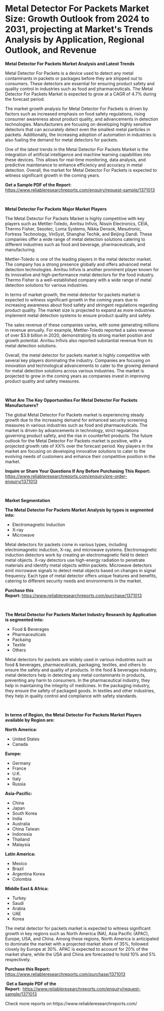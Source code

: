 <p><h1>Metal Detector For Packets Market Size: Growth Outlook from 2024 to 2031, projecting at Market's Trends Analysis by Application, Regional Outlook, and Revenue</h1></p><p><strong>Metal Detector For Packets Market Analysis and Latest Trends</strong></p>
<p><p>Metal Detector For Packets is a device used to detect any metal contaminants in packets or packages before they are shipped out to consumers. These detectors are essential for ensuring product safety and quality control in industries such as food and pharmaceuticals. The Metal Detector For Packets Market is expected to grow at a CAGR of 4.7% during the forecast period.</p><p>The market growth analysis for Metal Detector For Packets is driven by factors such as increased emphasis on food safety regulations, rising consumer awareness about product quality, and advancements in detection technologies. Manufacturers are focusing on developing highly sensitive detectors that can accurately detect even the smallest metal particles in packets. Additionally, the increasing adoption of automation in industries is also fueling the demand for metal detectors for packets.</p><p>One of the latest trends in the Metal Detector For Packets Market is the integration of artificial intelligence and machine learning capabilities into these devices. This allows for real-time monitoring, data analysis, and predictive maintenance to enhance efficiency and accuracy in metal detection. Overall, the market for Metal Detector For Packets is expected to witness significant growth in the coming years.</p></p>
<p><strong>Get a Sample PDF of the Report:&nbsp;</strong> <a href="https://www.reliableresearchreports.com/enquiry/request-sample/1371013">https://www.reliableresearchreports.com/enquiry/request-sample/1371013</a></p>
<p>&nbsp;</p>
<p><strong>Metal Detector For Packets Major Market Players</strong></p>
<p><p>The Metal Detector For Packets Market is highly competitive with key players such as Mettler-Toledo, Anritsu Infivis, Nissin Electronics, CEIA, Thermo Fisher, Sesotec, Loma Systems, Nikka Densok, Mesutronic, Fortress Technology, VinSyst, Shanghai Techik, and Beijing Dandi. These companies offer a wide range of metal detection solutions catering to different industries such as food and beverage, pharmaceuticals, and manufacturing.</p><p>Mettler-Toledo is one of the leading players in the metal detector market. The company has a strong presence globally and offers advanced metal detection technologies. Anritsu Infivis is another prominent player known for its innovative and high-performance metal detectors for the food industry. Thermo Fisher is a well-established company with a wide range of metal detection solutions for various industries.</p><p>In terms of market growth, the metal detector for packets market is expected to witness significant growth in the coming years due to increasing awareness about food safety and stringent regulations regarding product quality. The market size is projected to expand as more industries implement metal detection systems to ensure product quality and safety.</p><p>The sales revenue of these companies varies, with some generating millions in revenue annually. For example, Mettler-Toledo reported a sales revenue of over $3.8 billion in 2020, demonstrating its strong market position and growth potential. Anritsu Infivis also reported substantial revenue from its metal detection solutions.</p><p>Overall, the metal detector for packets market is highly competitive with several key players dominating the industry. Companies are focusing on innovation and technological advancements to cater to the growing demand for metal detection solutions across various industries. The market is projected to grow in the coming years as companies invest in improving product quality and safety measures.</p></p>
<p>&nbsp;</p>
<p><strong>What Are The Key Opportunities For Metal Detector For Packets Manufacturers?</strong></p>
<p><p>The global Metal Detector For Packets market is experiencing steady growth due to the increasing demand for enhanced security screening measures in various industries such as food and pharmaceuticals. The market is driven by advancements in technology, strict regulations governing product safety, and the rise in counterfeit products. The future outlook for the Metal Detector For Packets market is positive, with a projected growth rate of XX% over the forecast period. Key players in the market are focusing on developing innovative solutions to cater to the evolving needs of customers and enhance their competitive position in the market.</p></p>
<p><strong>Inquire or Share Your Questions If Any Before Purchasing This Report:</strong> <a href="https://www.reliableresearchreports.com/enquiry/pre-order-enquiry/1371013">https://www.reliableresearchreports.com/enquiry/pre-order-enquiry/1371013</a></p>
<p>&nbsp;</p>
<p><strong>Market Segmentation</strong></p>
<p><strong>The Metal Detector For Packets Market Analysis by types is segmented into:</strong></p>
<p><ul><li>Electromagnetic Induction</li><li>X-ray</li><li>Microwave</li></ul></p>
<p><p>Metal detectors for packets come in various types, including electromagnetic induction, X-ray, and microwave systems. Electromagnetic induction detectors work by creating an electromagnetic field to detect metal objects. X-ray detectors use high-energy radiation to penetrate materials and identify metal objects within packets. Microwave detectors emit microwave signals to detect metal objects based on changes in signal frequency. Each type of metal detector offers unique features and benefits, catering to different security needs and environments in the market.</p></p>
<p><strong>Purchase this Report:&nbsp;</strong><a href="https://www.reliableresearchreports.com/purchase/1371013">https://www.reliableresearchreports.com/purchase/1371013</a></p>
<p>&nbsp;</p>
<p><strong>The Metal Detector For Packets Market Industry Research by Application is segmented into:</strong></p>
<p><ul><li>Food & Beverages</li><li>Pharmaceuticals</li><li>Packaing</li><li>Textile</li><li>Others</li></ul></p>
<p><p>Metal detectors for packets are widely used in various industries such as food & beverages, pharmaceuticals, packaging, textiles, and others to ensure the safety and quality of products. In the food & beverages industry, metal detectors help in detecting any metal contaminants in products, preventing any harm to consumers. In the pharmaceutical industry, they help in maintaining the integrity of medicines. In the packaging industry, they ensure the safety of packaged goods. In textiles and other industries, they help in quality control and compliance with safety standards.</p></p>
<p>&nbsp;</p>
<p><strong>In terms of Region, the Metal Detector For Packets Market Players available by Region are:</strong></p>
<p>
    <p> <strong> North America: </strong>
        <ul>
            <li>United States</li>
            <li>Canada</li>
        </ul>
        </p> 
    <p> <strong> Europe: </strong>
        <ul>
            <li>Germany</li>
            <li>France</li>
            <li>U.K.</li>
            <li>Italy</li>
            <li>Russia</li>
        </ul>
        </p> 
    <p> <strong> Asia-Pacific: </strong>
        <ul>
            <li>China</li>
            <li>Japan</li>
            <li>South Korea</li>
            <li>India</li>
            <li>Australia</li>
            <li>China Taiwan</li>
            <li>Indonesia</li>
            <li>Thailand</li>
            <li>Malaysia</li>
        </ul>
        </p> 
    <p> <strong> Latin America: </strong>
        <ul>
            <li>Mexico</li>
            <li>Brazil</li>
            <li>Argentina Korea</li>
            <li>Colombia</li>
        </ul>
        </p> 
    <p> <strong> Middle East & Africa: </strong>
        <ul>
            <li>Turkey</li>
            <li>Saudi</li>
            <li>Arabia</li>
            <li>UAE</li>
            <li>Korea</li>
        </ul>
    </p>
    </p>
<p><p>The metal detector for packets market is expected to witness significant growth in key regions such as North America (NA), Asia Pacific (APAC), Europe, USA, and China. Among these regions, North America is anticipated to dominate the market with a projected market share of 35%, followed closely by Europe at 30%. APAC is expected to account for 20% of the market share, while the USA and China are forecasted to hold 10% and 5% respectively.</p></p>
<p><strong>Purchase this Report: </strong><a href="https://www.reliableresearchreports.com/purchase/1371013">https://www.reliableresearchreports.com/purchase/1371013</a></p>
<p>&nbsp;<strong>Get a Sample PDF of the Report:&nbsp;&nbsp;</strong><a href="https://www.reliableresearchreports.com/enquiry/request-sample/1371013">https://www.reliableresearchreports.com/enquiry/request-sample/1371013</a></p>
<p><strong></strong></p>
<p>Check more reports on https://www.reliableresearchreports.com/</p>